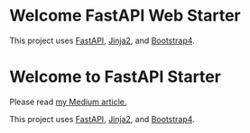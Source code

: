 # Welcome FastAPI Web Starter
This project uses [FastAPI](https://fastapi.tiangolo.com/), [Jinja2](https://jinja.palletsprojects.com/en/2.11.x/), and [Bootstrap4](https://getbootstrap.com/docs/4.1/getting-started/introduction/).<div id="myarticle">
<h1>Welcome to FastAPI Starter</h1>
<p>
Please read <a href="https://levelup.gitconnected.com/building-a-website-starter-with-fastapi-92d077092864">my Medium article.</a>
</p>
<p>
This project uses <a href="https://fastapi.tiangolo.com/">FastAPI</a>, <a href="https://jinja.palletsprojects.com/en/2.11.x/">Jinja2</a>, and <a href="https://getbootstrap.com/docs/4.1/getting-started/introduction/">Bootstrap4</a>.
</p>
</div>